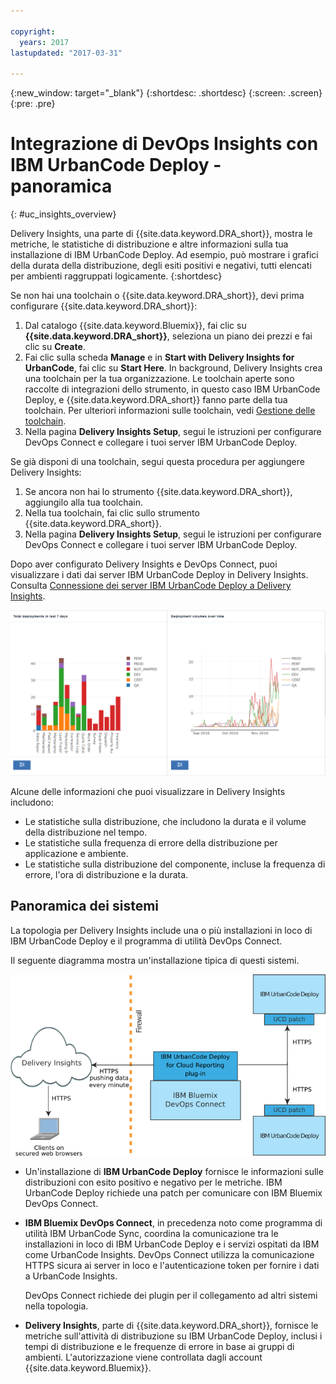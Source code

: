```yaml
---

copyright:
  years: 2017
lastupdated: "2017-03-31"

---
```


{:new_window: target="_blank"}
{:shortdesc: .shortdesc}
{:screen: .screen}
{:pre: .pre}

# Integrazione di DevOps Insights con IBM UrbanCode Deploy - panoramica
{: #uc_insights_overview}

Delivery Insights, una parte di {{site.data.keyword.DRA_short}}, mostra le metriche, le statistiche di distribuzione e altre informazioni sulla tua installazione di IBM UrbanCode Deploy. Ad esempio, può mostrare i grafici della durata della distribuzione, degli esiti positivi e negativi, tutti elencati per ambienti raggruppati logicamente.
{:shortdesc}

Se non hai una toolchain o {{site.data.keyword.DRA_short}}, devi prima configurare {{site.data.keyword.DRA_short}}:
1. Dal catalogo {{site.data.keyword.Bluemix}}, fai clic su **{{site.data.keyword.DRA_short}}**, seleziona un piano dei prezzi e fai clic su **Create**.
1. Fai clic sulla scheda **Manage** e in **Start with Delivery Insights for UrbanCode**, fai clic su **Start Here**. In background, Delivery Insights crea una toolchain per la tua organizzazione. Le toolchain aperte sono raccolte di integrazioni dello strumento, in questo caso IBM UrbanCode Deploy, e {{site.data.keyword.DRA_short}} fanno parte della tua toolchain. Per ulteriori informazioni sulle toolchain, vedi [Gestione delle toolchain](../ContinuousDelivery/toolchains_working.html).
1. Nella pagina **Delivery Insights Setup**, segui le istruzioni per configurare DevOps Connect e collegare i tuoi server IBM UrbanCode Deploy.
<!--  1. Set up a system to run DevOps Connect. See [prerequisites](uc_insights_prereqs.html).
  1. Download DevOps Connect, which is provided in a runnable JAR file.
  1. Copy the script from the **Delivery Insights Setup** page and run it. This command starts DevOps Connect with a token that allows it to connect to your organization on {{site.data.keyword.Bluemix}}.
  1. Connect your IBM UrbanCode Deploy servers to DevOps connect. See [Connecting IBM UrbanCode Deploy servers to Delivery Insights](uc_insights_connect_ucd.html). -->


Se già disponi di una toolchain, segui questa procedura per aggiungere Delivery Insights:
1. Se ancora non hai lo strumento {{site.data.keyword.DRA_short}}, aggiungilo alla tua toolchain.
1. Nella tua toolchain, fai clic sullo strumento {{site.data.keyword.DRA_short}}.
1. Nella pagina **Delivery Insights Setup**, segui le istruzioni per configurare DevOps Connect e collegare i tuoi server IBM UrbanCode Deploy.

Dopo aver configurato Delivery Insights e DevOps Connect, puoi visualizzare i dati dai server IBM UrbanCode Deploy in Delivery Insights. Consulta [Connessione dei server IBM UrbanCode Deploy a Delivery Insights](uc_insights_connect_ucd.html).

<!-- 
For questions or issues, see the [questions forum](https://developer.ibm.com/answers/?community=urbancode).
--> 

![Due grafici dai dati demo UrbanCode Insights](images/uc_insights_demo_data.gif)

Alcune delle informazioni che puoi visualizzare in Delivery Insights includono:

- Le statistiche sulla distribuzione, che includono la durata e il volume della distribuzione nel tempo.
- Le statistiche sulla frequenza di errore della distribuzione per applicazione e ambiente.
- Le statistiche sulla distribuzione del componente, incluse la frequenza di errore, l'ora di distribuzione e la durata.

## Panoramica dei sistemi

La topologia per Delivery Insights include una o più installazioni in loco di IBM UrbanCode Deploy <!-- (and optionally IBM UrbanCode Release) --> e il programma di utilità DevOps Connect.

Il seguente diagramma mostra un'installazione tipica di questi sistemi.

![Panoramica sulla topologia di UrbanCode Insights, inclusi i sistemi in loco del cliente e i servizi cloud IBM](images/uc_insights_overview_topology_multi_ucd.png)

- Un'installazione di **IBM UrbanCode Deploy** fornisce le informazioni sulle distribuzioni con esito positivo e negativo per le metriche. IBM UrbanCode Deploy richiede una patch per comunicare con IBM Bluemix DevOps Connect.

<!--
- **IBM UrbanCode Release** is an optional part of the topology. You can use the environment mappings in IBM UrbanCode Release to set logical environments for reports.

-->

- **IBM Bluemix DevOps Connect**, in precedenza noto come programma di utilità IBM UrbanCode Sync, coordina la comunicazione tra le installazioni in loco di IBM UrbanCode Deploy <!-- and IBM UrbanCode Release --> e i servizi ospitati da IBM come UrbanCode Insights. DevOps Connect utilizza la comunicazione HTTPS sicura ai server in loco e l'autenticazione token per fornire i dati a UrbanCode Insights.

  DevOps Connect richiede dei plugin per il collegamento ad altri sistemi nella topologia.

- **Delivery Insights**, parte di {{site.data.keyword.DRA_short}}, fornisce le metriche sull'attività di distribuzione su IBM UrbanCode Deploy, inclusi i tempi di distribuzione e le frequenze di errore in base ai gruppi di ambienti. L'autorizzazione viene controllata dagli account {{site.data.keyword.Bluemix}}.
